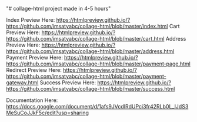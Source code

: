 "# collage-html project made in 4-5 hours" 

Index Preview Here:  https://htmlpreview.github.io/?https://github.com/imsatyabc/collage-html/blob/master/index.html
Cart Preview Here:  https://htmlpreview.github.io/?https://github.com/imsatyabc/collage-html/blob/master/cart.html
Address Preview Here:  https://htmlpreview.github.io/?https://github.com/imsatyabc/collage-html/blob/master/address.html
Payment Preview Here:  https://htmlpreview.github.io/?https://github.com/imsatyabc/collage-html/blob/master/payment-page.html
Redirect Preview Here:  https://htmlpreview.github.io/?https://github.com/imsatyabc/collage-html/blob/master/payment-gateway.html
Success Preview Here:  https://htmlpreview.github.io/?https://github.com/imsatyabc/collage-html/blob/master/success.html

Documentation Here: https://docs.google.com/document/d/1afs9JVcdIRdUPci3fr42RLb0L_lJdS3MeSuCoJJkF5c/edit?usp=sharing
